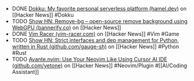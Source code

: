 - DONE [Dokku: My favorite personal serverless platform (hamel.dev)](https://news.ycombinator.com/item?id=41358020) on [[Hacker News]] #Dokku
- TODO [Show HN: Remove-bg – open-source remove background using WebGPU (bannerify.co)](https://news.ycombinator.com/item?id=41358490) on [[Hacker News]]
- DONE [Vim Racer (vim-racer.com)](https://news.ycombinator.com/item?id=41347051) on [[Hacker News]] #Vim #Game
- TODO [Show HN: Strict interfaces and dep management for Python, written in Rust (github.com/gauge-sh)](https://news.ycombinator.com/item?id=41359181) on [[Hacker News]] #Python #Rust
- TODO [Avante.nvim: Use Your Neovim Like Using Cursor AI IDE (github.com/yetone)](https://news.ycombinator.com/item?id=41353835) on [[Hacker News]] #Neovim/Plugin #[[AI/Coding Assistant]]